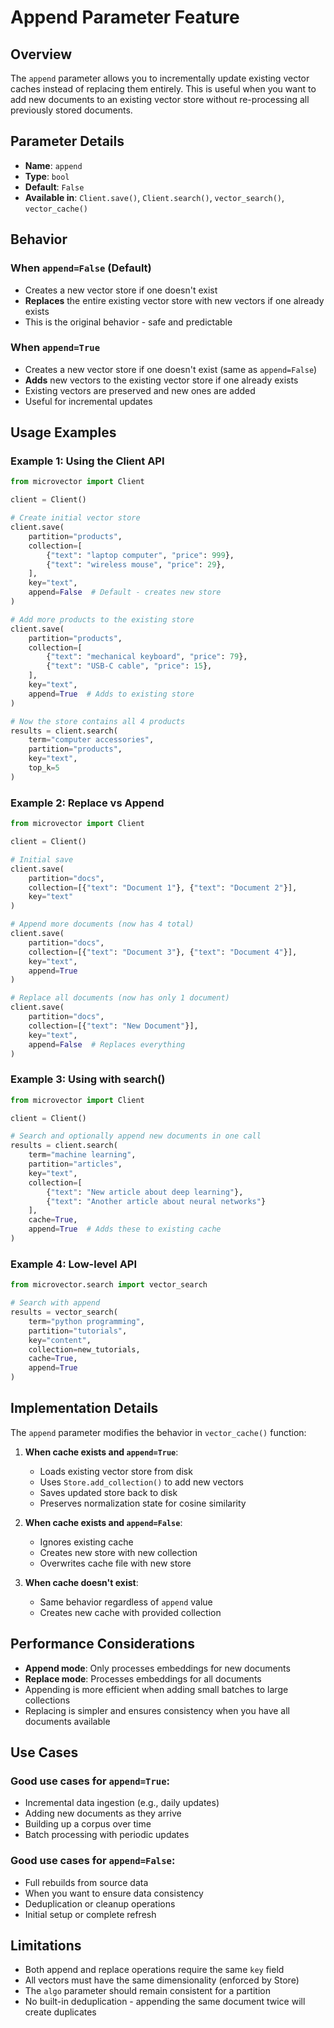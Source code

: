 # Append Parameter Feature

## Overview

The `append` parameter allows you to incrementally update existing vector caches instead of replacing them entirely. This is useful when you want to add new documents to an existing vector store without re-processing all previously stored documents.

## Parameter Details

- **Name**: `append`
- **Type**: `bool`
- **Default**: `False`
- **Available in**: `Client.save()`, `Client.search()`, `vector_search()`, `vector_cache()`

## Behavior

### When `append=False` (Default)

- Creates a new vector store if one doesn't exist
- **Replaces** the entire existing vector store with new vectors if one already exists
- This is the original behavior - safe and predictable

### When `append=True`

- Creates a new vector store if one doesn't exist (same as `append=False`)
- **Adds** new vectors to the existing vector store if one already exists
- Existing vectors are preserved and new ones are added
- Useful for incremental updates

## Usage Examples

### Example 1: Using the Client API

```python
from microvector import Client

client = Client()

# Create initial vector store
client.save(
    partition="products",
    collection=[
        {"text": "laptop computer", "price": 999},
        {"text": "wireless mouse", "price": 29},
    ],
    key="text",
    append=False  # Default - creates new store
)

# Add more products to the existing store
client.save(
    partition="products",
    collection=[
        {"text": "mechanical keyboard", "price": 79},
        {"text": "USB-C cable", "price": 15},
    ],
    key="text",
    append=True  # Adds to existing store
)

# Now the store contains all 4 products
results = client.search(
    term="computer accessories",
    partition="products",
    key="text",
    top_k=5
)
```

### Example 2: Replace vs Append

```python
from microvector import Client

client = Client()

# Initial save
client.save(
    partition="docs",
    collection=[{"text": "Document 1"}, {"text": "Document 2"}],
    key="text"
)

# Append more documents (now has 4 total)
client.save(
    partition="docs",
    collection=[{"text": "Document 3"}, {"text": "Document 4"}],
    key="text",
    append=True
)

# Replace all documents (now has only 1 document)
client.save(
    partition="docs",
    collection=[{"text": "New Document"}],
    key="text",
    append=False  # Replaces everything
)
```

### Example 3: Using with search()

```python
from microvector import Client

client = Client()

# Search and optionally append new documents in one call
results = client.search(
    term="machine learning",
    partition="articles",
    key="text",
    collection=[
        {"text": "New article about deep learning"},
        {"text": "Another article about neural networks"}
    ],
    cache=True,
    append=True  # Adds these to existing cache
)
```

### Example 4: Low-level API

```python
from microvector.search import vector_search

# Search with append
results = vector_search(
    term="python programming",
    partition="tutorials",
    key="content",
    collection=new_tutorials,
    cache=True,
    append=True
)
```

## Implementation Details

The `append` parameter modifies the behavior in `vector_cache()` function:

1. **When cache exists and `append=True`**:

   - Loads existing vector store from disk
   - Uses `Store.add_collection()` to add new vectors
   - Saves updated store back to disk
   - Preserves normalization state for cosine similarity

2. **When cache exists and `append=False`**:

   - Ignores existing cache
   - Creates new store with new collection
   - Overwrites cache file with new store

3. **When cache doesn't exist**:
   - Same behavior regardless of `append` value
   - Creates new cache with provided collection

## Performance Considerations

- **Append mode**: Only processes embeddings for new documents
- **Replace mode**: Processes embeddings for all documents
- Appending is more efficient when adding small batches to large collections
- Replacing is simpler and ensures consistency when you have all documents available

## Use Cases

### Good use cases for `append=True`:

- Incremental data ingestion (e.g., daily updates)
- Adding new documents as they arrive
- Building up a corpus over time
- Batch processing with periodic updates

### Good use cases for `append=False`:

- Full rebuilds from source data
- When you want to ensure data consistency
- Deduplication or cleanup operations
- Initial setup or complete refresh

## Limitations

- Both append and replace operations require the same `key` field
- All vectors must have the same dimensionality (enforced by Store)
- The `algo` parameter should remain consistent for a partition
- No built-in deduplication - appending the same document twice will create duplicates
